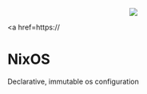 <p align="center">
<!-- add badge linking to actions -->
  <a href="https://github.com/tiborpilz/NixOS/actions/workflows/build.yml">
    <img src="https://github.com/tiborpilz/nixos/actions/workflows/build.yml/badge.svg" />
  </a>
</p>

<a href=https://
# NixOS
Declarative, immutable os configuration
